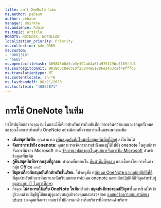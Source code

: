 ```yaml
---
title: การใช้ OneNote ในทีม
ms.author: pebaum
author: pebaum
manager: mnirkhe
ms.audience: Admin
ms.topic: article
ROBOTS: NOINDEX, NOFOLLOW
localization_priority: Priority
ms.collection: Adm_O365
ms.custom:
- "9002316"
- "5665"
ms.openlocfilehash: 369845b8d5cb6e192ab3a6fa976119bc3189ffb1
ms.sourcegitcommit: 9818d3c8e6b10f23244e51286e2463caf48fffd5
ms.translationtype: MT
ms.contentlocale: th-TH
ms.lasthandoff: 08/21/2020
ms.locfileid: "46852871"
---
```

# <a name="using-onenote-in-teams"></a>การใช้ OneNote ในทีม

ทำให้บันทึกย่อของคุณง่ายขึ้นและมีที่เดียวสำหรับการเก็บบันทึกย่อการค้นคว้าแผนและข้อมูลทั้งหมดของคุณโดยการเพิ่มแท็บ OneNote อย่างน้อยหนึ่งรายการลงในแชนเนลของทีม

- **เพิ่มสมุดบันทึก**: คุณสามารถ [เพิ่มสมุดบันทึกใหม่หรือสมุดบันทึกที่มีอยู่](https://support.microsoft.com/office/add-a-onenote-notebook-to-teams-0ec78cc3-ba3b-4279-a88e-aa40af9865c2) ลงในทีมได้
- **จัดการการเข้าถึง onenote**: คุณสามารถจัดการการเข้าถึงของผู้ใช้ไปยัง onenote ในศูนย์การจัดการทีมของ Microsoft อ่าน [จัดการแอปของคุณในศูนย์การจัดการทีม Microsoft](https://docs.microsoft.com/MicrosoftTeams/manage-apps) สำหรับข้อมูลเพิ่มเติม
- **กู้คืนสมุดบันทึกจากกลุ่มที่ถูกลบ**: ทำตามขั้นตอนใน [คืนค่าทีมที่ถูกลบ](https://docs.microsoft.com/microsoftteams/archive-or-delete-a-team#restore-a-deleted-team) และเนื้อหาโดยการคืนค่ากลุ่ม Office ๓๖๕
- **ปัญหาเกี่ยวกับสมุดบันทึกสำหรับชั้นเรียน**: โปรดดูที่การ[อัปเดต OneNote และหลักปฏิบัติที่ดีที่สุดสำหรับนักการศึกษาและนักเรียน](https://support.office.com/article/onenote-update-and-best-practices-for-educators-and-students-dde775f0-8b06-4263-8b54-1e9ddc3dd146)และการ[อัปเดต onenote และหลักปฏิบัติที่ดีที่สุดสำหรับผู้ดูแลระบบ IT ในการศึกษา](https://support.office.com/article/onenote-update-and-best-practices-for-it-admins-in-education-9d78f2b2-5e25-4288-b597-b4ba463c7b46)
- ถ้าคุณ **ไม่สามารถใช้แท็บ OneNote ในทีม**หรือถ้า **สมุดบันทึกของคุณมีปัญหา**ในการซิงค์ให้เข้าสู่ระบบด้วยบัญชีผู้ใช้ของผู้ดูแลระบบผู้เช่าของคุณและตรวจสอบ [แดชบอร์ดความสมบูรณ์ของบริการ](https://docs.microsoft.com/office365/enterprise/view-service-health) ของคุณเพื่อตรวจสอบว่าไม่มีการตกค้างหรือบริการที่มีการลดค่าบริการ
